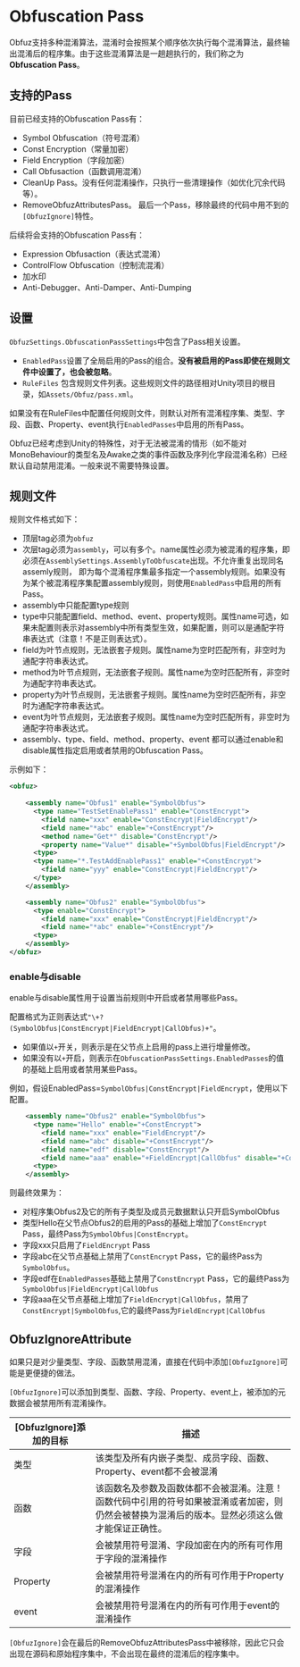 # Obfuscation Pass

Obfuz支持多种混淆算法，混淆时会按照某个顺序依次执行每个混淆算法，最终输出混淆后的程序集。由于这些混淆算法是一趟趟执行的，我们称之为**Obfuscation Pass**。

## 支持的Pass

目前已经支持的Obfuscation Pass有：

- Symbol Obfuscation（符号混淆）
- Const Encryption（常量加密）
- Field Encryption（字段加密）
- Call Obfusaction（函数调用混淆）
- CleanUp Pass。没有任何混淆操作，只执行一些清理操作（如优化冗余代码等）。
- RemoveObfuzAttributesPass。 最后一个Pass，移除最终的代码中用不到的`[ObfuzIgnore]`特性。

后续将会支持的Obfuscation Pass有：

- Expression Obfusaction（表达式混淆）
- ControlFlow Obfuscation（控制流混淆）
- 加水印
- Anti-Debugger、Anti-Damper、Anti-Dumping

## 设置

`ObfuzSettings.ObfuscationPassSettings`中包含了Pass相关设置。

- `EnabledPass`设置了全局启用的Pass的组合。**没有被启用的Pass即使在规则文件中设置了，也会被忽略**。
- `RuleFiles` 包含规则文件列表。这些规则文件的路径相对Unity项目的根目录，如`Assets/Obfuz/pass.xml`。

如果没有在RuleFiles中配置任何规则文件，则默认对所有混淆程序集、类型、字段、函数、Property、event执行`EnabledPasses`中启用的所有Pass。

Obfuz已经考虑到Unity的特殊性，对于无法被混淆的情形（如不能对MonoBehaviour的类型名及Awake之类的事件函数及序列化字段混淆名称）已经默认自动禁用混淆。一般来说不需要特殊设置。

## 规则文件

规则文件格式如下：

- 顶层tag必须为`obfuz`
- 次层tag必须为`assembly`，可以有多个。name属性必须为被混淆的程序集，即必须在`AssemblySettings.AssemblyToObfuscate`出现。不允许重复出现同名assemly规则，
即为每个混淆程序集最多指定一个assembly规则。如果没有为某个被混淆程序集配置assembly规则，则使用`EnabledPass`中启用的所有Pass。
- assembly中只能配置type规则
- type中只能配置field、method、event、property规则。属性name可选，如果未配置则表示对assembly中所有类型生效，如果配置，则可以是通配字符串表达式（注意！不是正则表达式）。
- field为叶节点规则，无法嵌套子规则。属性name为空时匹配所有，非空时为通配字符串表达式。
- method为叶节点规则，无法嵌套子规则。属性name为空时匹配所有，非空时为通配字符串表达式。
- property为叶节点规则，无法嵌套子规则。属性name为空时匹配所有，非空时为通配字符串表达式。
- event为叶节点规则，无法嵌套子规则。属性name为空时匹配所有，非空时为通配字符串表达式。
- assembly、type、field、method、property、event 都可以通过enable和disable属性指定启用或者禁用的Obfuscation Pass。

示例如下：

```xml
<obfuz>
    
    <assembly name="Obfus1" enable="SymbolObfus">
      <type name="TestSetEnablePass1" enable="ConstEncrypt">
        <field name="xxx" enable="ConstEncrypt|FieldEncrypt"/>
        <field name="*abc" enable="+ConstEncrypt"/>
        <method name="Get*" disable="ConstEncrypt"/>
        <property name="Value*" disable="+SymbolObfus|FieldEncrypt"/>
      <type>
      <type name="*.TestAddEnablePass1" enable="+ConstEncrypt">
        <field name="yyy" enable="ConstEncrypt|FieldEncrypt"/>
      </type>
    </assembly>

    <assembly name="Obfus2" enable="SymbolObfus">
      <type enable="ConstEncrypt">
        <field name="xxx" enable="ConstEncrypt|FieldEncrypt"/>
        <field name="*abc" enable="+ConstEncrypt"/>
      <type>
    </assembly>
</obfuz>

```

### enable与disable

enable与disable属性用于设置当前规则中开启或者禁用哪些Pass。

配置格式为正则表达式`"\+?(SymbolObfus|ConstEncrypt|FieldEncrypt|CallObfus)+"`。

- 如果值以`+`开关，则表示是在父节点上启用的pass上进行增量修改。
- 如果没有以`+`开启，则表示在`ObfuscationPassSettings.EnabledPasses`的值的基础上启用或者禁用某些Pass。

例如，假设EnabledPass=`SymbolObfus|ConstEncrypt|FieldEncrypt`，使用以下配置。

```xml
    <assembly name="Obfus2" enable="SymbolObfus">
      <type name="Hello" enable="+ConstEncrypt">
        <field name="xxx" enable="FieldEncrypt"/>
        <field name="abc" disable="+ConstEncrypt"/>
        <field name="edf" disable="ConstEncrypt"/>
        <field name="aaa" enable="+FieldEncrypt|CallObfus" disable="+ConstEncrypt|SymbolObfus"/>
      <type>
    </assembly>
```

则最终效果为：

- 对程序集Obfus2及它的所有子类型及成员元数据默认只开启SymbolObfus
- 类型Hello在父节点Obfus2的启用的Pass的基础上增加了`ConstEncrypt` Pass，最终Pass为`SymbolObfus|ConstEncrypt`。
- 字段xxx只启用了`FieldEncrypt` Pass
- 字段abc在父节点基础上禁用了`ConstEncrypt` Pass，它的最终Pass为`SymbolObfus`。
- 字段edf在`EnabledPasses`基础上禁用了`ConstEncrypt` Pass，它的最终Pass为 `SymbolObfus|FieldEncrypt|CallObfus`
- 字段aaa在父节点基础上增加了`FieldEncrypt|CallObfus`，禁用了`ConstEncrypt|SymbolObfus`,它的最终Pass为`FieldEncrypt|CallObfus`

## ObfuzIgnoreAttribute

如果只是对少量类型、字段、函数禁用混淆，直接在代码中添加`[ObfuzIgnore]`可能是更便捷的做法。

`[ObfuzIgnore]`可以添加到类型、函数、字段、Property、event上，被添加的元数据会被禁用所有混淆操作。

|[ObfuzIgnore]添加的目标|描述|
|-|-|
|类型|该类型及所有内嵌子类型、成员字段、函数、Property、event都不会被混淆|
|函数|该函数名及参数及函数体都不会被混淆。注意！函数代码中引用的符号如果被混淆或者加密，则仍然会被替换为混淆后的版本。显然必须这么做才能保证正确性。|
|字段|会被禁用符号混淆、字段加密在内的所有可作用于字段的混淆操作|
|Property|会被禁用符号混淆在内的所有可作用于Property的混淆操作|
|event|会被禁用符号混淆在内的所有可作用于event的混淆操作|

`[ObfuzIgnore]`会在最后的RemoveObfuzAttributesPass中被移除，因此它只会出现在源码和原始程序集中，不会出现在最终的混淆后的程序集中。
